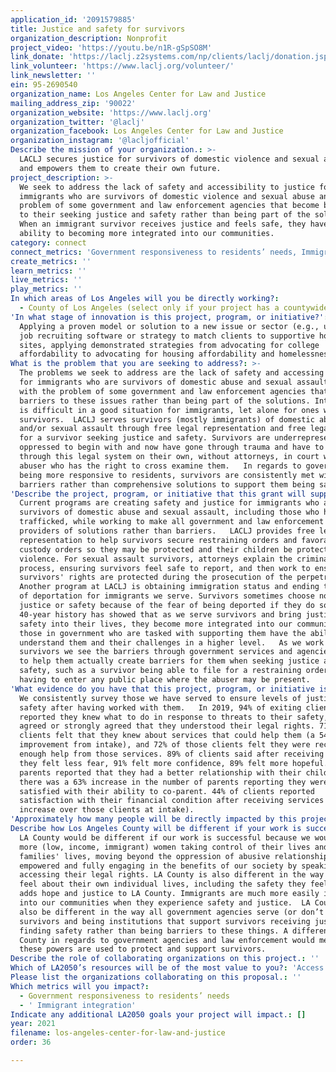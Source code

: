 ```yaml
---
application_id: '2091579885'
title: Justice and safety for survivors
organization_description: Nonprofit
project_video: 'https://youtu.be/n1R-gSpSO8M'
link_donate: 'https://laclj.z2systems.com/np/clients/laclj/donation.jsp?campaign=3&'
link_volunteer: 'https://www.laclj.org/volunteer/'
link_newsletter: ''
ein: 95-2690540
organization_name: Los Angeles Center for Law and Justice
mailing_address_zip: '90022'
organization_website: 'https://www.laclj.org'
organization_twitter: '@laclj'
organization_facebook: Los Angeles Center for Law and Justice
organization_instagram: '@lacljofficial'
Describe the mission of your organization.: >-
  LACLJ secures justice for survivors of domestic violence and sexual assault
  and empowers them to create their own future.
project_description: >-
  We seek to address the lack of safety and accessibility to justice for
  immigrants who are survivors of domestic violence and sexual abuse and the
  problem of some government and law enforcement agencies that become barriers
  to their seeking justice and safety rather than being part of the solutions.
  When an immigrant survivor receives justice and feels safe, they have the
  ability to becoming more integrated into our communities.
category: connect
connect_metrics: 'Government responsiveness to residents’ needs, Immigrant integration'
create_metrics: ''
learn_metrics: ''
live_metrics: ''
play_metrics: ''
In which areas of Los Angeles will you be directly working?:
  - County of Los Angeles (select only if your project has a countywide benefit)
'In what stage of innovation is this project, program, or initiative?': >-
  Applying a proven model or solution to a new issue or sector (e.g., using a
  job recruiting software or strategy to match clients to supportive housing
  sites, applying demonstrated strategies from advocating for college
  affordability to advocating for housing affordability and homelessness, etc.)
What is the problem that you are seeking to address?: >-
  The problems we seek to address are the lack of safety and accessing justice
  for immigrants who are survivors of domestic abuse and sexual assault along
  with the problem of some government and law enforcement agencies that become
  barriers to these issues rather than being part of the solutions. Integration
  is difficult in a good situation for immigrants, let alone for ones who are
  survivors.  LACLJ serves survivors (mostly immigrants) of domestic abuse
  and/or sexual assault through free legal representation and free legal support
  for a survivor seeking justice and safety. Survivors are underrepresented and
  oppressed to begin with and now have gone through trauma and have to go
  through this legal system on their own, without attorneys, in court with their
  abuser who has the right to cross examine them.   In regards to government
  being more responsive to residents, survivors are consistently met with
  barriers rather than comprehensive solutions to support them being safe.   
'Describe the project, program, or initiative that this grant will support to address the problem identified.': >-
  Current programs are creating safety and justice for immigrants who are
  survivors of domestic abuse and sexual assault, including those who have been
  trafficked, while working to make all government and law enforcement agencies
  providers of solutions rather than barriers.   LACLJ provides free legal
  representation to help survivors secure restraining orders and favorable
  custody orders so they may be protected and their children be protected from
  violence. For sexual assault survivors, attorneys explain the criminal
  process, ensuring survivors feel safe to report, and then work to ensure
  survivors' rights are protected during the prosecution of the perpetrator.  
  Another program at LACLJ is obtaining immigration status and ending the fear
  of deportation for immigrants we serve. Survivors sometimes choose not to seek
  justice or safety because of the fear of being deported if they do so. Our
  40-year history has showed that as we serve survivors and bring justice and
  safety into their lives, they become more integrated into our community and
  those in government who are tasked with supporting them have the ability to
  understand them and their challenges in a higher level.   As we work with
  survivors we see the barriers through government services and agencies meant
  to help them actually create barriers for them when seeking justice and
  safety, such as a survivor being able to file for a restraining order without
  having to enter any public place where the abuser may be present.   
'What evidence do you have that this project, program, or initiative is or will be successful, and how will you define and measure success?': >-
  We consistently survey those we have served to ensure levels of justice and
  safety after having worked with them.   In 2019, 94% of exiting clients
  reported they knew what to do in response to threats to their safety, and 92%
  agreed or strongly agreed that they understood their legal rights. 71% of
  clients felt that they knew about services that could help them (a 54%
  improvement from intake), and 72% of those clients felt they were receiving
  enough help from those services. 89% of clients said after receiving services
  they felt less fear, 91% felt more confidence, 89% felt more hopeful. 89% of
  parents reported that they had a better relationship with their children, and
  there was a 63% increase in the number of parents reporting they were
  satisfied with their ability to co-parent. 44% of clients reported
  satisfaction with their financial condition after receiving services (a 200%
  increase over those clients at intake).   
'Approximately how many people will be directly impacted by this project, program, or initiative?': '1000'
Describe how Los Angeles County will be different if your work is successful.: >-
  LA County would be different if our work is successful because we would have
  more (low, income, immigrant) women taking control of their lives and their
  families' lives, moving beyond the oppression of abusive relationships,
  empowered and fully engaging in the benefits of our society by speaking up and
  accessing their legal rights. LA County is also different in the way survivors
  feel about their own individual lives, including the safety they feel, which
  adds hope and justice to LA County. Immigrants are much more easily integrated
  into our communities when they experience safety and justice.  LA County will
  also be different in the way all government agencies serve (or don’t serve)
  survivors and being institutions that support survivors receiving justice and
  finding safety rather than being barriers to these things. A different LA
  County in regards to government agencies and law enforcement would mean that
  these powers are used to protect and support survivors.  
Describe the role of collaborating organizations on this project.: ''
Which of LA2050’s resources will be of the most value to you?: 'Access to the LA2050 community,Communications support,Volunteer recruitment'
Please list the organizations collaborating on this proposal.: ''
Which metrics will you impact?:
  - Government responsiveness to residents’ needs
  - ' Immigrant integration'
Indicate any additional LA2050 goals your project will impact.: []
year: 2021
filename: los-angeles-center-for-law-and-justice
order: 36

---
```

